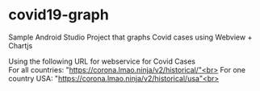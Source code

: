 # covid19-graph
Sample Android Studio Project that graphs Covid cases using Webview + Chartjs

Using the following URL for webservice for Covid Cases<br>
For all countries: "https://corona.lmao.ninja/v2/historical/"<br>
For one country USA:  "https://corona.lmao.ninja/v2/historical/usa"<br>